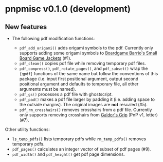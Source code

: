 pnpmisc v0.1.0 (development)
============================

New features
------------

* The following pdf modification functions:

  + `pdf_add_origami()` adds origami symbols to the pdf.
    Currently only supports adding some origami symbols to
    [Boardgame Barrio's Small Board Game Jackets](https://sites.google.com/view/boardgamebarrio/home) (#1).
  + `pdf_clean()` copies pdf file while removing temporary pdf files.
  + `pdf_compress()`, `pdf_rotate_pages()`, and `pdf_subset()` wrap the `{qpdf}` functions of the
    same name but follow the conventions of this package (i.e. input first positional argument, output second positional argument and defaults to temporary file, all other arguments must be named).
  + `pdf_gs()` processes a pdf file with ghostscript.
  + `pdf_pad()` makes a pdf file larger by padding it (i.e. adding space to the outside margins).
    The original images are **not** rescaled (#5).
  + `pdf_rm_crosshairs()` removes crosshairs from a pdf file.
    Currently only supports removing crosshairs from
    [Galdor's Grip](https://greggjewell.itch.io/galdors-grip) (PnP v1, letter) (#7).

Other utility functions:

  + `ls_temp_pdfs()` lists temporary pdfs while `rm_temp_pdfs()` removes temporary pdfs.
  + `pdf_pages()` calculates an integer vector of subset of pdf pages (#9).
  + `pdf_width()` and `pdf_height()` get pdf page dimensions.

